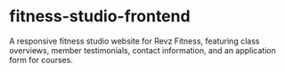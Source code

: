 # fitness-studio-frontend
A responsive fitness studio website for Revz Fitness, featuring class overviews, member testimonials, contact information, and an application form for courses.

